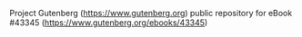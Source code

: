 Project Gutenberg (https://www.gutenberg.org) public repository for eBook #43345 (https://www.gutenberg.org/ebooks/43345)
